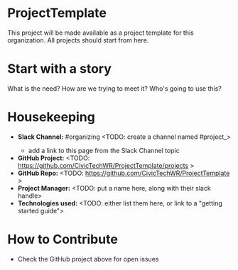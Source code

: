 # ProjectTemplate
This project will be made available as a project template for this organization. All projects should start from here.

# Start with a story

What is the need? How are we trying to meet it? Who's going to use this?

# Housekeeping

* **Slack Channel:** #organizing <TODO: create a channel named #project_<something descriptive>>
  * add a link to this page from the Slack Channel topic
* **GitHub Project:** <TODO: https://github.com/CivicTechWR/ProjectTemplate/projects >
* **GitHub Repo:** <TODO: https://github.com/CivicTechWR/ProjectTemplate >
* **Project Manager:** <TODO: put a name here, along with their slack handle>
* **Technologies used:** <TODO: either list them here, or link to a "getting started guide">

# How to Contribute

* Check the GitHub project above for open issues
